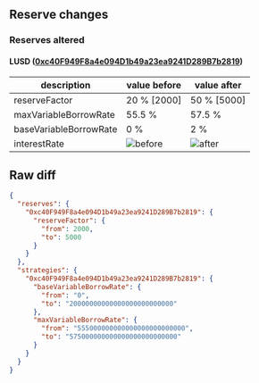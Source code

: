 ## Reserve changes

### Reserves altered

#### LUSD ([0xc40F949F8a4e094D1b49a23ea9241D289B7b2819](https://optimistic.etherscan.io/address/0xc40F949F8a4e094D1b49a23ea9241D289B7b2819))

| description | value before | value after |
| --- | --- | --- |
| reserveFactor | 20 % [2000] | 50 % [5000] |
| maxVariableBorrowRate | 55.5 % | 57.5 % |
| baseVariableBorrowRate | 0 % | 2 % |
| interestRate | ![before](https://dash.onaave.com/api/static?variableRateSlope1=55000000000000000000000000&variableRateSlope2=500000000000000000000000000&optimalUsageRatio=800000000000000000000000000&baseVariableBorrowRate=0&maxVariableBorrowRate=555000000000000000000000000) | ![after](https://dash.onaave.com/api/static?variableRateSlope1=55000000000000000000000000&variableRateSlope2=500000000000000000000000000&optimalUsageRatio=800000000000000000000000000&baseVariableBorrowRate=20000000000000000000000000&maxVariableBorrowRate=575000000000000000000000000) |

## Raw diff

```json
{
  "reserves": {
    "0xc40F949F8a4e094D1b49a23ea9241D289B7b2819": {
      "reserveFactor": {
        "from": 2000,
        "to": 5000
      }
    }
  },
  "strategies": {
    "0xc40F949F8a4e094D1b49a23ea9241D289B7b2819": {
      "baseVariableBorrowRate": {
        "from": "0",
        "to": "20000000000000000000000000"
      },
      "maxVariableBorrowRate": {
        "from": "555000000000000000000000000",
        "to": "575000000000000000000000000"
      }
    }
  }
}
```